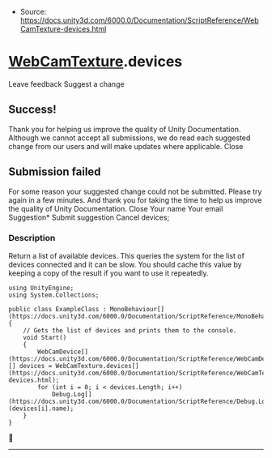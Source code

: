 * Source: https://docs.unity3d.com/6000.0/Documentation/ScriptReference/WebCamTexture-devices.html

#  [WebCamTexture](https://docs.unity3d.com/6000.0/Documentation/ScriptReference/WebCamTexture.html).devices
Leave feedback
Suggest a change
## Success!
Thank you for helping us improve the quality of Unity Documentation. Although we cannot accept all submissions, we do read each suggested change from our users and will make updates where applicable.
Close
## Submission failed
For some reason your suggested change could not be submitted. Please <a>try again</a> in a few minutes. And thank you for taking the time to help us improve the quality of Unity Documentation.
Close
Your name Your email Suggestion* Submit suggestion
Cancel
devices; 
### Description
Return a list of available devices.
This queries the system for the list of devices connected and it can be slow. You should cache this value by keeping a copy of the result if you want to use it repeatedly.
```
using UnityEngine;
using System.Collections;  
  
public class ExampleClass : MonoBehaviour[](https://docs.unity3d.com/6000.0/Documentation/ScriptReference/MonoBehaviour.html)
{
    // Gets the list of devices and prints them to the console.
    void Start()
    {
        WebCamDevice[](https://docs.unity3d.com/6000.0/Documentation/ScriptReference/WebCamDevice.html)[] devices = WebCamTexture.devices[](https://docs.unity3d.com/6000.0/Documentation/ScriptReference/WebCamTexture-devices.html);
        for (int i = 0; i < devices.Length; i++)
            Debug.Log[](https://docs.unity3d.com/6000.0/Documentation/ScriptReference/Debug.Log.html)(devices[i].name);
    }
}

```

* * *
